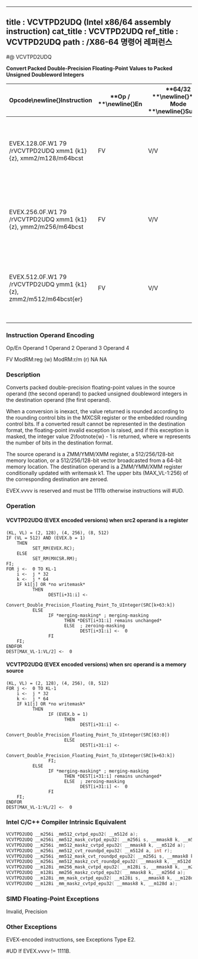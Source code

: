 ----------------------------
title : VCVTPD2UDQ (Intel x86/64 assembly instruction)
cat_title : VCVTPD2UDQ
ref_title : VCVTPD2UDQ
path : /X86-64 명령어 레퍼런스
----------------------------
#@ VCVTPD2UDQ

**Convert Packed Double-Precision Floating-Point Values to Packed Unsigned Doubleword Integers**

|**Opcode**\newline{}**Instruction**|**Op / **\newline{}**En**|**64/32 **\newline{}**bit Mode **\newline{}**Support**|**CPUID **\newline{}**Feature **\newline{}**Flag**|**Description**|
|-----------------------------------|-------------------------|------------------------------------------------------|--------------------------------------------------|---------------|
|EVEX.128.0F.W1 79 /rVCVTPD2UDQ xmm1 {k1}{z}, xmm2/m128/m64bcst|FV|V/V|AVX512VL\newline{}AVX512F|Convert two packed double-precision floating-point values in xmm2/m128/m64bcst to two unsigned doubleword integers in xmm1 subject to writemask k1.|
|EVEX.256.0F.W1 79 /rVCVTPD2UDQ xmm1 {k1}{z}, ymm2/m256/m64bcst|FV|V/V|AVX512VL\newline{}AVX512F|Convert four packed double-precision floating-point values in ymm2/m256/m64bcst to four unsigned doubleword integers in xmm1 subject to writemask k1.|
|EVEX.512.0F.W1 79 /rVCVTPD2UDQ ymm1 {k1}{z}, zmm2/m512/m64bcst{er}|FV|V/V|AVX512F|Convert eight packed double-precision floating-point values in zmm2/m512/m64bcst to eight unsigned doubleword integers in ymm1 subject to writemask k1.|
###                                                         Instruction Operand Encoding


Op/En Operand 1 Operand 2 Operand 3 Operand 4

  FV ModRM:reg (w) ModRM:r/m (r) NA NA

### Description


Converts packed double-precision floating-point values in the source operand (the second operand) to packed unsigned doubleword integers in the destination operand (the first operand). 

When a conversion is inexact, the value returned is rounded according to the rounding control bits in the MXCSR register or the embedded rounding control bits. If a converted result cannot be represented in the destination format, the floating-point invalid exception is raised, and if this exception is masked, the integer value 2\footnote{w}  - 1 is returned, where w represents the number of bits in the destination format.

The source operand is a ZMM/YMM/XMM register, a 512/256/128-bit memory location, or a 512/256/128-bit vector broadcasted from a 64-bit memory location. The destination operand is a ZMM/YMM/XMM register conditionally updated with writemask k1. The upper bits (MAX_VL-1:256) of the corresponding destination are zeroed.

EVEX.vvvv is reserved and must be 1111b otherwise instructions will #UD.


### Operation
#### VCVTPD2UDQ (EVEX encoded versions) when src2 operand is a register
```info-verb
(KL, VL) = (2, 128), (4, 256), (8, 512)
IF (VL = 512) AND (EVEX.b = 1) 
    THEN
          SET_RM(EVEX.RC);
    ELSE 
          SET_RM(MXCSR.RM);
FI;
FOR j <-  0 TO KL-1
    i <-  j * 32
    k <-  j * 64
    IF k1[j] OR *no writemask*
          THEN 
                DEST[i+31:i] <-
                Convert_Double_Precision_Floating_Point_To_UInteger(SRC[k+63:k])
          ELSE 
                IF *merging-masking* ; merging-masking
                      THEN *DEST[i+31:i] remains unchanged*
                      ELSE  ; zeroing-masking
                            DEST[i+31:i] <-  0
                FI
    FI;
ENDFOR
DEST[MAX_VL-1:VL/2] <-  0
```
#### VCVTPD2UDQ (EVEX encoded versions) when src operand is a memory source
```info-verb
(KL, VL) = (2, 128), (4, 256), (8, 512)
FOR j <-  0 TO KL-1
    i <-  j * 32
    k <-  j * 64
    IF k1[j] OR *no writemask*
          THEN 
                IF (EVEX.b = 1) 
                      THEN
                            DEST[i+31:i] <-
                Convert_Double_Precision_Floating_Point_To_UInteger(SRC[63:0])
                      ELSE 
                            DEST[i+31:i] <-
                Convert_Double_Precision_Floating_Point_To_UInteger(SRC[k+63:k])
                FI;
          ELSE 
                IF *merging-masking* ; merging-masking
                      THEN *DEST[i+31:i] remains unchanged*
                      ELSE  ; zeroing-masking
                            DEST[i+31:i] <-  0
                FI
    FI;
ENDFOR
DEST[MAX_VL-1:VL/2] <-  0
```

### Intel C/C++ Compiler Intrinsic Equivalent

```cpp
VCVTPD2UDQ __m256i _mm512_cvtpd_epu32( __m512d a);
VCVTPD2UDQ __m256i _mm512_mask_cvtpd_epu32( __m256i s, __mmask8 k, __m512d a);
VCVTPD2UDQ __m256i _mm512_maskz_cvtpd_epu32( __mmask8 k, __m512d a);
VCVTPD2UDQ __m256i _mm512_cvt_roundpd_epu32( __m512d a, int r);
VCVTPD2UDQ __m256i _mm512_mask_cvt_roundpd_epu32( __m256i s, __mmask8 k, __m512d a, int r);
VCVTPD2UDQ __m256i _mm512_maskz_cvt_roundpd_epu32( __mmask8 k, __m512d a, int r);
VCVTPD2UDQ __m128i _mm256_mask_cvtpd_epu32( __m128i s, __mmask8 k, __m256d a);
VCVTPD2UDQ __m128i _mm256_maskz_cvtpd_epu32( __mmask8 k, __m256d a);
VCVTPD2UDQ __m128i _mm_mask_cvtpd_epu32( __m128i s, __mmask8 k, __m128d a);
VCVTPD2UDQ __m128i _mm_maskz_cvtpd_epu32( __mmask8 k, __m128d a);
```
### SIMD Floating-Point Exceptions


Invalid, Precision

### Other Exceptions


EVEX-encoded instructions, see Exceptions Type E2.

#UD If EVEX.vvvv != 1111B.


